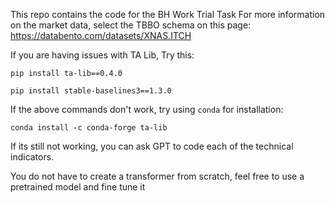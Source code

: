 This repo contains the code for the BH Work Trial Task
For more information on the market data, select the TBBO schema on this page: https://databento.com/datasets/XNAS.ITCH

If you are having issues with TA Lib, Try this:
```
pip install ta-lib==0.4.0

pip install stable-baselines3==1.3.0
```
If the above commands don't work, try using `conda` for installation:
```
conda install -c conda-forge ta-lib
```

If its still not working, you can ask GPT to code each of the technical indicators. 

You do not have to create a transformer from scratch, feel free to use a pretrained model and fine tune it
